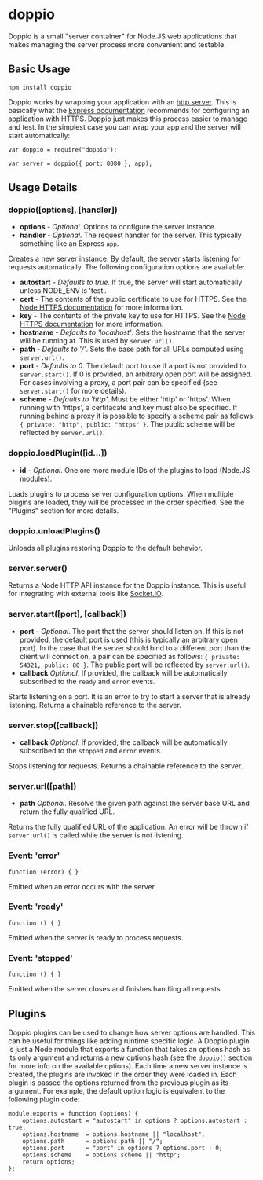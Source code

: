 doppio
======

Doppio is a small "server container" for Node.JS web applications that makes
managing the server process more convenient and testable.

## Basic Usage

    npm install doppio

Doppio works by wrapping your application with an [http server][1]. This is
basically what the [Express documentation][2] recommends for configuring an
application with HTTPS. Doppio just makes this process easier to manage and
test. In the simplest case you can wrap your app and the server will start
automatically:

    var doppio = require("doppio");
    
    var server = doppio({ port: 8080 }, app);

## Usage Details

### doppio([options], [handler])

 + **options** - _Optional_. Options to configure the server instance.
 + **handler** - _Optional_. The request handler for the server. This typically
    something like an Express `app`.

Creates a new server instance. By default, the server starts listening for
requests automatically. The following configuration options are available:

 + **autostart** - _Defaults to true_. If true, the server will start
    automatically unless NODE_ENV is 'test'.
 + **cert** - The contents of the public certificate to use for HTTPS. See the
    [Node HTTPS documentation][3] for more information.
 + **key** - The contents of the private key to use for HTTPS. See the
    [Node HTTPS documentation][3] for more information.
 + **hostname** - _Defaults to 'localhost'_. Sets the hostname that the server
    will be running at. This is used by `server.url()`.
 + **path** - _Defaults to '/'_. Sets the base path for all URLs computed using
    `server.url()`.
 + **port** - _Defaults to 0_. The default port to use if a port is not provided
    to `server.start()`. If 0 is provided, an arbitrary open port will be
    assigned. For cases involving a proxy, a port pair can be specified (see
    `server.start()` for more details).
 + **scheme** - _Defaults to 'http'_. Must be either 'http' or 'https'. When
    running with 'https', a certifacate and key must also be specified. If
    running behind a proxy it is possible to specify a scheme pair as follows:
    `{ private: "http", public: "https" }`. The public scheme will be reflected
    by `server.url()`.

### doppio.loadPlugin([id...])

 + **id** - _Optional_. One ore more module IDs of the plugins to load (Node.JS
    modules).

Loads plugins to process server configuration options. When multiple plugins
are loaded, they will be processed in the order specified. See the "Plugins"
section for more details.

### doppio.unloadPlugins()

Unloads all plugins restoring Doppio to the default behavior.

### server.server()

Returns a Node HTTP API instance for the Doppio instance. This is useful for
integrating with external tools like [Socket.IO][4].

### server.start([port], [callback])

 + **port** - _Optional_. The port that the server should listen on. If this
    is not provided, the default port is used (this is typically an arbitrary
    open port). In the case that the server should bind to a different port
    than the client will connect on, a pair can be specified as follows:
    `{ private: 54321, public: 80 }`. The public port will be reflected by
    `server.url()`.
 + **callback** _Optional_. If provided, the callback will be automatically
    subscribed to the `ready` and `error` events.

Starts listening on a port. It is an error to try to start a server that is
already listening. Returns a chainable reference to the server.

### server.stop([callback])

 + **callback** _Optional_. If provided, the callback will be automatically
    subscribed to the `stopped` and `error` events.

Stops listening for requests. Returns a chainable reference to the server.

### server.url([path])

 + **path** _Optional_. Resolve the given path against the server base URL and
    return the fully qualified URL.

Returns the fully qualified URL of the application. An error will be thrown if
`server.url()` is called while the server is not listening.

### Event: 'error'

    function (error) { }

Emitted when an error occurs with the server.

### Event: 'ready'

    function () { }

Emitted when the server is ready to process requests.

### Event: 'stopped'

    function () { }

Emitted when the server closes and finishes handling all requests.

## Plugins

Doppio plugins can be used to change how server options are handled. This can be
useful for things like adding runtime specific logic. A Doppio plugin is just a
Node module that exports a function that takes an options hash as its only
argument and returns a new options hash (see the `doppio()` section for more
info on the available options). Each time a new server instance is created, the
plugins are invoked in the order they were loaded in. Each plugin is passed the
options returned from the previous plugin as its argument. For example, the
default option logic is equivalent to the following plugin code:

    module.exports = function (options) {
        options.autostart = "autostart" in options ? options.autostart : true;
        options.hostname  = options.hostname || "localhost";
        options.path      = options.path || "/";
        options.port      = "port" in options ? options.port : 0;
        options.scheme    = options.scheme || "http";
        return options;
    };

[1]: http://nodejs.org/api/http.html#http_http_createserver_requestlistener "Node.JS HTTP Server"
[2]: http://expressjs.com/api.html#app.listen "Express app.listen()"
[3]: http://nodejs.org/api/https.html "Node.JS HTTPS Server"
[4]: http://socket.io/ "Socket.IO"
